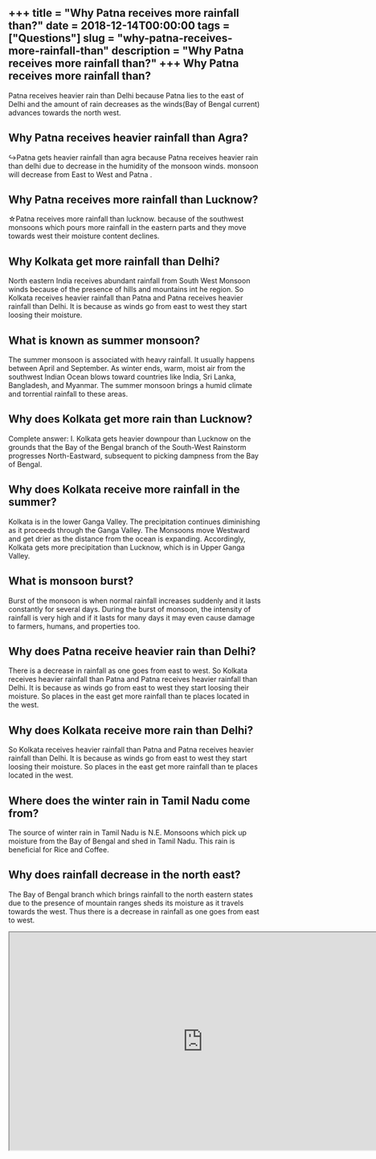 +++
title = "Why Patna receives more rainfall than?"
date = 2018-12-14T00:00:00
tags = ["Questions"]
slug = "why-patna-receives-more-rainfall-than"
description = "Why Patna receives more rainfall than?"
+++
Why Patna receives more rainfall than?
--------------------------------------

Patna receives heavier rain than Delhi because Patna lies to the east of Delhi and the amount of rain decreases as the winds(Bay of Bengal current) advances towards the north west.

Why Patna receives heavier rainfall than Agra?
----------------------------------------------

↪Patna gets heavier rainfall than agra because Patna receives heavier rain than delhi due to decrease in the humidity of the monsoon winds. monsoon will decrease from East to West and Patna .

Why Patna receives more rainfall than Lucknow?
----------------------------------------------

☆Patna receives more rainfall than lucknow. because of the southwest monsoons which pours more rainfall in the eastern parts and they move towards west their moisture content declines.

Why Kolkata get more rainfall than Delhi?
-----------------------------------------

North eastern India receives abundant rainfall from South West Monsoon winds because of the presence of hills and mountains int he region. So Kolkata receives heavier rainfall than Patna and Patna receives heavier rainfall than Delhi. It is because as winds go from east to west they start loosing their moisture.

What is known as summer monsoon?
--------------------------------

The summer monsoon is associated with heavy rainfall. It usually happens between April and September. As winter ends, warm, moist air from the southwest Indian Ocean blows toward countries like India, Sri Lanka, Bangladesh, and Myanmar. The summer monsoon brings a humid climate and torrential rainfall to these areas.

Why does Kolkata get more rain than Lucknow?
--------------------------------------------

Complete answer: I. Kolkata gets heavier downpour than Lucknow on the grounds that the Bay of the Bengal branch of the South-West Rainstorm progresses North-Eastward, subsequent to picking dampness from the Bay of Bengal.

Why does Kolkata receive more rainfall in the summer?
-----------------------------------------------------

Kolkata is in the lower Ganga Valley. The precipitation continues diminishing as it proceeds through the Ganga Valley. The Monsoons move Westward and get drier as the distance from the ocean is expanding. Accordingly, Kolkata gets more precipitation than Lucknow, which is in Upper Ganga Valley.

What is monsoon burst?
----------------------

Burst of the monsoon is when normal rainfall increases suddenly and it lasts constantly for several days. During the burst of monsoon, the intensity of rainfall is very high and if it lasts for many days it may even cause damage to farmers, humans, and properties too.

Why does Patna receive heavier rain than Delhi?
-----------------------------------------------

There is a decrease in rainfall as one goes from east to west. So Kolkata receives heavier rainfall than Patna and Patna receives heavier rainfall than Delhi. It is because as winds go from east to west they start loosing their moisture. So places in the east get more rainfall than te places located in the west.

Why does Kolkata receive more rain than Delhi?
----------------------------------------------

So Kolkata receives heavier rainfall than Patna and Patna receives heavier rainfall than Delhi. It is because as winds go from east to west they start loosing their moisture. So places in the east get more rainfall than te places located in the west.

Where does the winter rain in Tamil Nadu come from?
---------------------------------------------------

The source of winter rain in Tamil Nadu is N.E. Monsoons which pick up moisture from the Bay of Bengal and shed in Tamil Nadu. This rain is beneficial for Rice and Coffee.

Why does rainfall decrease in the north east?
---------------------------------------------

The Bay of Bengal branch which brings rainfall to the north eastern states due to the presence of mountain ranges sheds its moisture as it travels towards the west. Thus there is a decrease in rainfall as one goes from east to west.

<iframe allow="accelerometer; autoplay; clipboard-write; encrypted-media; gyroscope; picture-in-picture" allowfullscreen="" class="__youtube_prefs__  epyt-is-override  no-lazyload" data-no-lazy="1" data-origheight="433" data-origwidth="770" data-skipgform_ajax_framebjll="" height="433" id="_ytid_16255" loading="lazy" src="https://www.youtube.com/embed/BvLLKfkxxOE?enablejsapi=1&autoplay=0&cc_load_policy=0&cc_lang_pref=&iv_load_policy=1&loop=0&modestbranding=0&rel=1&fs=1&playsinline=0&autohide=2&theme=dark&color=red&controls=1&" title="YouTube player" width="770"></iframe>